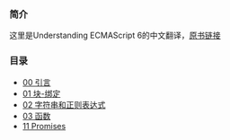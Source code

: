 ### 简介
这里是Understanding ECMAScript 6的中文翻译，[原书链接][1]

### 目录

 - [00 引言][2]
 - [01 块-绑定][3]
 - [02 字符串和正则表达式][4]
 - [03 函数][5]
 - [11 Promises][6]


  [1]: https://github.com/nzakas/understandinges6
  [2]: https://github.com/superpig/understandinges6/blob/master/00-%E5%BC%95%E8%A8%80.md
  [3]: https://github.com/superpig/understandinges6/blob/master/01-%E5%9D%97-%E7%BB%91%E5%AE%9A.md
  [4]: https://github.com/superpig/understandinges6/blob/master/02-%E5%AD%97%E7%AC%A6%E4%B8%B2%E5%92%8C%E6%AD%A3%E5%88%99%E8%A1%A8%E8%BE%BE%E5%BC%8F.md
  [5]: https://github.com/superpig/understandinges6/blob/master/03-%E5%87%BD%E6%95%B0.md
  [6]: https://github.com/superpig/understandinges6/blob/master/11-Promises.md
